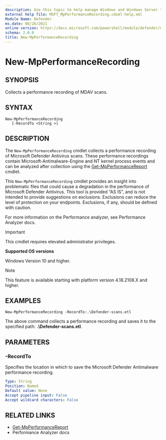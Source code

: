 ```yaml
---
description: Use this topic to help manage Windows and Windows Server technologies with Windows PowerShell.
external help file: MSFT_MpPerformanceRecording.cdxml-help.xml
Module Name: Defender
ms.date: 08/26/2021
online version: https://docs.microsoft.com/powershell/module/defender/new-mpperformancerecording?view=windowsserver2019-ps&wt.mc_id=ps-gethelp
schema: 2.0.0
title: New-MpPerformanceRecording
---
```


# New-MpPerformanceRecording

## SYNOPSIS
Collects a performance recording of MDAV scans.

## SYNTAX

```
New-MpPerformanceRecording
   [-RecordTo <String >]
```

## DESCRIPTION

The `New-MpPerformanceRecording` cmdlet collects a performance recording of Microsoft Defender Antivirus scans. These performance recordings contain Microsoft-Antimalware-Engine and NT kernel process events and can be analyzed after collection using the [Get-MpPerformanceReport](Get-MpPerformanceReport.md#get-mpperformancereport) cmdlet.

This `New-MpPerformanceRecording` cmdlet provides an insight into problematic files that could cause a degradation in the performance of Microsoft Defender Antivirus. This tool is provided “AS IS”, and is not intended to provide suggestions on exclusions. Exclusions can reduce the level of protection on your endpoints. Exclusions, if any, should be defined with caution.

For more information on the Performance analyzer, see Performance Analyzer docs.

> [!IMPORTANT]
> This cmdlet requires elevated administrator privileges.

**Supported OS versions**

Windows Version 10 and higher.

> [!NOTE]
> This feature is available starting with platform version 4.18.2108.X and higher.

## EXAMPLES

```
New-MpPerformanceRecording -RecordTo:.\Defender-scans.etl
```
The above command collects a performance recording and saves it to the specified path: **.\Defender-scans.etl**.

## PARAMETERS

### -RecordTo
Specifies the location in which to save the Microsoft Defender Antimalware performance recording.

```yaml
Type: String
Position: Named
Default value: None
Accept pipeline input: False 
Accept wildcard characters: False
```

## RELATED LINKS

- [Get-MpPerformanceReport](Get-MpPerformanceReport.md#get-mpperformancereport)     
- Performance Analyzer docs



